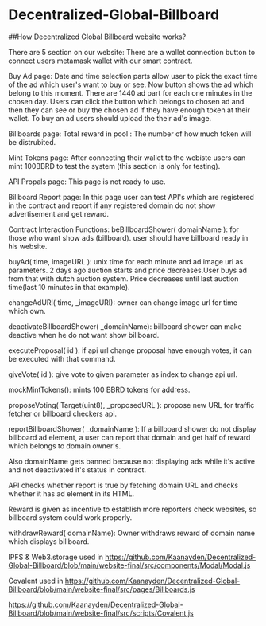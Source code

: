 # Decentralized-Global-Billboard

##How Decentralized Global Billboard website works?

There are 5 section on our website:
  There are a wallet connection button to connect users metamask wallet with our smart contract.
    
Buy Ad page:
    Date and time selection parts allow user to pick the exact time of the ad which user's want to buy or see.
      Now button shows the ad which belong to this moment.
      There are 1440 ad part for each one minutes in the chosen day. Users can click the button which belongs to chosen ad and then they can see or buy the chosen ad if they have enough token at their wallet. To buy an ad users should upload the their ad's image.
 
 Billboards page:
       Total reward in pool : The number of how much token will be distrubited.
       
Mint Tokens page:
       After connecting their wallet to the webiste users can mint 100BBRD to test the system (this section is only for testing).
       
API Propals page:
      This page is not ready to use.

Billboard Report page:
      In this page user can test API's which are registered in the contract and report if any registered domain do not show advertisement and get reward.
     

Contract Interaction Functions:
beBillboardShower( domainName ): for those who want show ads (billboard). user should have billboard ready in his website.

buyAd( time, imageURL ): unix time for each minute and ad image url as parameters. 2 days ago auction starts and price decreases.User buys ad from that with dutch auction system. Price decreases until last auction time(last 10 minutes in that example).

changeAdURI( time, _imageURI): owner can change image url for time which own.

deactivateBillboardShower( _domainName): billboard shower can make deactive when he do not want show billboard.

executeProposal( id ): if api url change proposal have enough votes, it can be executed with that command.

giveVote( id ): give vote to given parameter as index to change api url.

mockMintTokens(): mints 100 BBRD tokens for address.

proposeVoting( Target(uint8), _proposedURL ): propose new URL for traffic fetcher or billboard checkers api.

reportBillboardShower( _domainName ): If a billboard shower do not display billboard ad element, a user can report that domain and get half of reward which belongs to domain owner's.

Also domainName gets banned because not displaying ads while it's active and not deactivated it's status in contract. 

API checks whether report is true by fetching domain URL and checks whether it has ad element in its HTML.

Reward is given as incentive to establish more reporters check websites, so billboard system could work properly.

withdrawReward( domainName): Owner withdraws reward of domain name which displays billboard.


IPFS & Web3.storage used in 
https://github.com/Kaanayden/Decentralized-Global-Billboard/blob/main/website-final/src/components/Modal/Modal.js

Covalent used in 
https://github.com/Kaanayden/Decentralized-Global-Billboard/blob/main/website-final/src/pages/Billboards.js

https://github.com/Kaanayden/Decentralized-Global-Billboard/blob/main/website-final/src/scripts/Covalent.js

